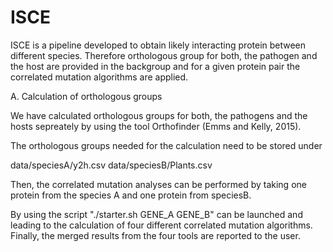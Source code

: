 # ISCE

ISCE is a pipeline developed to obtain likely interacting protein between different species.
Therefore orthologous group for both, the pathogen and the host are provided in the backgroup and for a given
protein pair the correlated mutation algorithms are applied.

A. Calculation of orthologous groups

We have calculated orthologous groups for both, the pathogens and the hosts sepreately by using the tool
Orthofinder (Emms and Kelly, 2015). 

The orthologous groups needed for the calculation need to be stored under

data/speciesA/y2h.csv
data/speciesB/Plants.csv

Then, the correlated mutation analyses can be performed by taking one protein from the species A and one protein from speciesB.

By using the script "./starter.sh GENE_A GENE_B" can be launched and leading to the calculation of 
four different correlated mutation algorithms. Finally, the merged results from the four tools are reported to the user.
